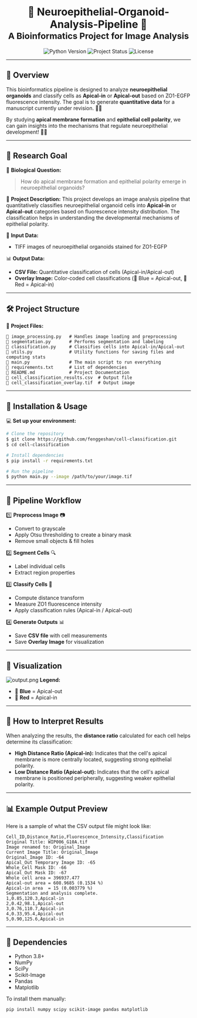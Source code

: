 <h1 align="center">
  🎀 Neuroepithelial-Organoid-Analysis-Pipeline 🎀<br>
  <sub>A Bioinformatics Project for Image Analysis</sub>
</h1>

<p align="center">
  <img src="https://img.shields.io/badge/Python-3.8%2B-pink" alt="Python Version">
  <img src="https://img.shields.io/badge/Status-Active-pink" alt="Project Status">
  <img src="https://img.shields.io/badge/License-MIT-pink" alt="License">
</p>

---

## 🌸 Overview

This bioinformatics pipeline is designed to analyze **neuroepithelial organoids** and classify cells as **Apical-in** or **Apical-out** based on ZO1-EGFP fluorescence intensity. The goal is to generate **quantitative data** for a manuscript currently under revision. 🧫✨

By studying **apical membrane formation** and **epithelial cell polarity**, we can gain insights into the mechanisms that regulate neuroepithelial development! 🧠🔬

---

## 🎯 Research Goal

🧬 **Biological Question:**
> How do apical membrane formation and epithelial polarity emerge in neuroepithelial organoids?

📜 **Project Description:**
This project develops an image analysis pipeline that quantitatively classifies neuroepithelial organoid cells into **Apical-in** or **Apical-out** categories based on fluorescence intensity distribution. The classification helps in understanding the developmental mechanisms of epithelial polarity.

📸 **Input Data:**
- TIFF images of neuroepithelial organoids stained for ZO1-EGFP

📊 **Output Data:**
- **CSV File:** Quantitative classification of cells (Apical-in/Apical-out)
- **Overlay Image:** Color-coded cell classifications (🔵 Blue = Apical-out, 🔴 Red = Apical-in)

---

## 🛠️ Project Structure

📂 **Project Files:**
```
📜 image_processing.py   # Handles image loading and preprocessing
📜 segmentation.py       # Performs segmentation and labeling
📜 classification.py     # Classifies cells into Apical-in/Apical-out
📜 utils.py              # Utility functions for saving files and computing stats
📜 main.py               # The main script to run everything
📜 requirements.txt      # List of dependencies
📜 README.md             # Project Documentation
📜 cell_classification_results.csv  # Output file
📜 cell_classification_overlay.tif  # Output image
```

---

## 🔧 Installation & Usage

💻 **Set up your environment:**
```sh
# Clone the repository
$ git clone https://github.com/fenggeshan/cell-classification.git
$ cd cell-classification

# Install dependencies
$ pip install -r requirements.txt

# Run the pipeline
$ python main.py --image /path/to/your/image.tif
```

---

## 📌 Pipeline Workflow

1️⃣ **Preprocess Image** 📷
   - Convert to grayscale
   - Apply Otsu thresholding to create a binary mask
   - Remove small objects & fill holes

2️⃣ **Segment Cells** 🔍
   - Label individual cells
   - Extract region properties

3️⃣ **Classify Cells** 🎨
   - Compute distance transform
   - Measure ZO1 fluorescence intensity
   - Apply classification rules (Apical-in / Apical-out)

4️⃣ **Generate Outputs** 📊
   - Save **CSV file** with cell measurements
   - Save **Overlay Image** for visualization

---

## 💖 Visualization
![output.png](image/output.png)
**Legend:**
- 🔵 **Blue** = Apical-out
- 🔴 **Red** = Apical-in

---
## 🧬 How to Interpret Results

When analyzing the results, the **distance ratio** calculated for each cell helps determine its classification:
- **High Distance Ratio (Apical-in):** Indicates that the cell's apical membrane is more centrally located, suggesting strong epithelial polarity.
- **Low Distance Ratio (Apical-out):** Indicates that the cell's apical membrane is positioned peripherally, suggesting weaker epithelial polarity.
---

## 📊 Example Output Preview

Here is a sample of what the CSV output file might look like:

```csv
Cell_ID,Distance_Ratio,Fluorescence_Intensity,Classification
Original Title: WIP006_G10A.tif
Image renamed to: Original_Image
Current Image Title: Original_Image
Original_Image ID: -64
Apical_Out Temporary Image ID: -65
Whole_Cell Mask ID: -66
Apical_Out Mask ID: -67
Whole cell area = 396937.477
Apical-out area = 608.9685 (0.1534 %)
Apical-in area  = 15 (0.003779 %)
Segmentation and analysis complete.
1,0.85,120.3,Apical-in
2,0.42,98.1,Apical-out
3,0.76,110.7,Apical-in
4,0.33,95.4,Apical-out
5,0.90,125.6,Apical-in
```

---
## 📌 Dependencies

- Python 3.8+
- NumPy
- SciPy
- Scikit-Image
- Pandas
- Matplotlib

To install them manually:
```sh
pip install numpy scipy scikit-image pandas matplotlib
```
